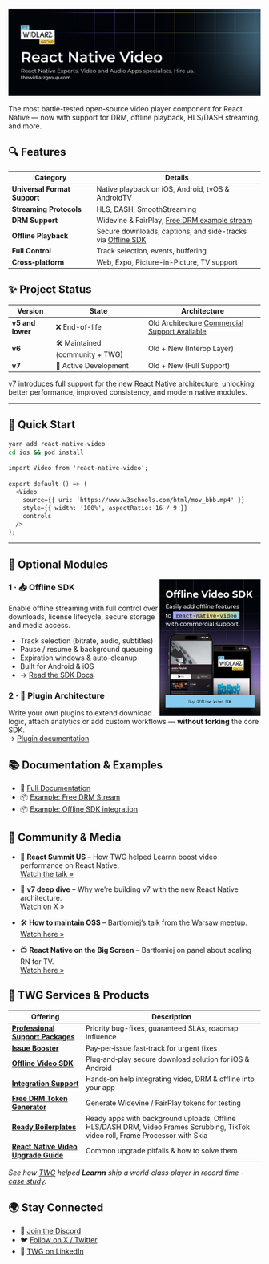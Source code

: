 [![React Native Video Component](https://raw.githubusercontent.com/WiktorNiedzialkowski/react-native-video/master/docs/assets/baners/rnv-banner-bigger.png)](https://thewidlarzgroup.com/?utm_source=rnv&utm_medium=readme&utm_id=banner)

The most battle-tested open-source video player component for React Native — now with support for DRM, offline playback, HLS/DASH streaming, and more.


## 🔍 Features

| Category | Details |
|----------|---------|
| **Universal Format Support** | Native playback on iOS, Android, tvOS & AndroidTV |
| **Streaming Protocols** | HLS, DASH, SmoothStreaming |
| **DRM Support** | Widevine & FairPlay, [Free DRM example stream](https://www.thewidlarzgroup.com/services/free-drm-token-generator-for-video?utm_source=rnv&utm_medium=readme&utm_id=features-drm) |
| **Offline Playback** | Secure downloads, captions, and side-tracks via [Offline SDK](https://docs.thewidlarzgroup.com/offline-sdk?utm_source=rnv&utm_medium=readme&utm_id=features-sdk) |
| **Full Control** | Track selection, events, buffering |
| **Cross‑platform** | Web, Expo, Picture-in-Picture, TV support |



## ✨ Project Status

| Version | State | Architecture |
|---------|-------|--------------|
| **v5 and lower** | ❌ End-of-life | Old Architecture [Commercial Support Available](https://www.thewidlarzgroup.com/blog/react-native-video-upgrade-challenges-custom-maintenance-support#how-we-can-help?utm_source=rnv&utm_medium=readme&utm_id=upgradev5) |
| **v6** | 🛠 Maintained (community + TWG) | Old + New (Interop Layer) |
| **v7** | 🚀 Active Development | Old + New (Full Support) |

v7 introduces full support for the new React Native architecture, unlocking better performance, improved consistency, and modern native modules.

---

## 🚀 Quick Start

```bash
yarn add react-native-video
cd ios && pod install
```

```tsx
import Video from 'react-native-video';

export default () => (
  <Video
    source={{ uri: 'https://www.w3schools.com/html/mov_bbb.mp4' }}
    style={{ width: '100%', aspectRatio: 16 / 9 }}
    controls
  />
);
```

---

## 🧩 Optional Modules

<a href="https://docs.thewidlarzgroup.com/offline-sdk?utm_source=rnv&utm_medium=readme&utm_id=banner" target="_blank">
  <img src="https://raw.githubusercontent.com/WiktorNiedzialkowski/react-native-video/master/docs/assets/baners/sdk-banner-retina-new.png" alt="Offline SDK Preview" width="40%" align="right" />
</a>

### 1 · 📥 Offline SDK

Enable offline streaming with full control over downloads, license lifecycle, secure storage and media access.

- Track selection (bitrate, audio, subtitles)
- Pause / resume & background queueing
- Expiration windows & auto-cleanup
- Built for Android & iOS
- → [Read the SDK Docs](https://docs.thewidlarzgroup.com/offline-sdk?utm_source=rnv&utm_medium=readme&utm_id=modules-sdk-text)

### 2 · 🧪 Plugin Architecture

Write your own plugins to extend download logic, attach analytics or add custom workflows — **without forking** the core SDK.  
→ [Plugin documentation](https://docs.thewidlarzgroup.com/react-native-video/other/plugin)



## 📚 Documentation & Examples

- 📖 [Full Documentation](https://docs.thewidlarzgroup.com/react-native-video/)
- 📦 [Example: Free DRM Stream](https://www.thewidlarzgroup.com/services/free-drm-token-generator-for-video?utm_source=rnv&utm_medium=readme&utm_id=free-drm)
- 📦 [Example: Offline SDK integration](https://docs.thewidlarzgroup.com/offline-sdk)


## 📰 Community & Media

- 🗽 **React Summit US** – How TWG helped Learnn boost video performance on React Native.  
[Watch the talk »](https://gitnation.com/contents/a-4-year-retrospective-lessons-learned-from-building-a-video-player-from-scratch-with-react-native)

- 🧨 **v7 deep dive** – Why we’re building v7 with the new React Native architecture.  
[Watch on X »](https://x.com/krzysztof_moch/status/1854162551946478051)

- 🛠️ **How to maintain OSS** – Bartłomiej’s talk from the Warsaw meetup.  
[Watch here »](#)

- 📺 **React Native on the Big Screen** – Bartłomiej on panel about scaling RN for TV.  
[Watch here »](#)


## 💼 TWG Services & Products

| Offering | Description |
|----------|-------------|
| [**Professional Support Packages**](https://www.thewidlarzgroup.com/issue-boost?utm_source=rnv&utm_medium=readme&utm_campaign=professional-support-packages#Contact) | Priority bug-fixes, guaranteed SLAs, roadmap influence |
| [**Issue Booster**](https://www.thewidlarzgroup.com/issue-boost?utm_source=rnv&utm_medium=readme) | Pay‑per‑issue fast‑track for urgent fixes |
| [**Offline Video SDK**](https://www.thewidlarzgroup.com/offline-video-sdk/?utm_source=rnv&utm_medium=readme&utm_campaign=downloading&utm_id=offline-video-sdk-link) | Plug‑and‑play secure download solution for iOS & Android |
| [**Integration Support**](https://www.thewidlarzgroup.com/?utm_source=rnv&utm_medium=readme&utm_campaign=integration-support#Contact) | Hands‑on help integrating video, DRM & offline into your app |
| [**Free DRM Token Generator**](https://www.thewidlarzgroup.com/services/free-drm-token-generator-for-video?utm_source=rnv&utm_medium=readme&utm_id=free-drm) | Generate Widevine / FairPlay tokens for testing |
| [**Ready Boilerplates**](https://www.thewidlarzgroup.com/showcases?utm_source=rnv&utm_medium=readme) | Ready apps with background uploads, Offline HLS/DASH DRM, Video Frames Scrubbing, TikTok video roll, Frame Processor with Skia |
| [**React Native Video Upgrade Guide**](https://www.thewidlarzgroup.com/blog/react-native-video-upgrade-challenges-custom-maintenance-support?utm_source=rnv&utm_medium=readme&utm_id=upgrade-blog&utm_campaign=v7) | Common upgrade pitfalls & how to solve them |

*See how [TWG](https://www.thewidlarzgroup.com/?utm_source=rnv&utm_medium=readme&utm_id=services-text) helped **Learnn** ship a world‑class player in record time -  [case study](https://gitnation.com/contents/a-4-year-retrospective-lessons-learned-from-building-a-video-player-from-scratch-with-react-native).*


## 🌍 Stay Connected

- 💬 [Join the Discord](https://discord.gg/9WPq6Yx)
- 🐦 [Follow on X / Twitter](https://x.com/TheWidlarzGroup)
- 💼 [TWG on LinkedIn](https://linkedin.com/company/the-widlarz-group)
